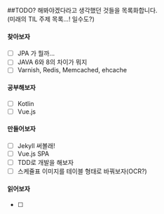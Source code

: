 ##TODO?
해봐야겠다라고 생각했던 것들을 목록화합니다.  
(미래의 TIL 주제 목록...! 일수도?)
#### 찾아보자
- [ ] JPA 가 뭘까...
- [ ] JAVA 6와 8의 차이가 뭐지
- [ ] Varnish, Redis, Memcached, ehcache
#### 공부해보자
- [ ] Kotlin
- [ ] Vue.js
#### 만들어보자
- [ ] Jekyll 써볼래!
- [ ] Vue.js SPA
- [ ] TDD로 개발을 해보자
- [ ] 스케쥴표 이미지를 테이블 형태로 바꿔보자(OCR?)
#### 읽어보자
- [ ]
